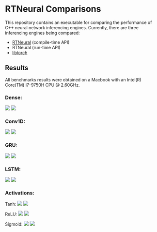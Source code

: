 # RTNeural Comparisons

This repository contains an executable for comparing the performance
of C++ neural network inferencing engines. Currently, there are three
inferencing engines being compared:

- [RTNeural](https://github.com/jatinchowdhury18/RTNeural) (compile-time API)
- RTNeural (run-time API)
- [libtorch](https://pytorch.org/cppdocs/)

## Results
All benchmarks results were obtained on a Macbook with an Intel(R) Core(TM) i7-9750H CPU @ 2.60GHz.

### Dense:

![](./plots/dense_static.png)
![](./plots/dense_dynamic.png)

### Conv1D:

![](./plots/conv1d_static.png)
![](./plots/conv1d_dynamic.png)

### GRU:

![](./plots/gru_static.png)
![](./plots/gru_dynamic.png)

### LSTM:

![](./plots/lstm_static.png)
![](./plots/lstm_dynamic.png)

### Activations:

Tanh:
![](./plots/tanh_static.png)
![](./plots/tanh_dynamic.png)

ReLU:
![](./plots/relu_static.png)
![](./plots/relu_dynamic.png)

Sigmoid:
![](./plots/sigmoid_static.png)
![](./plots/sigmoid_dynamic.png)
